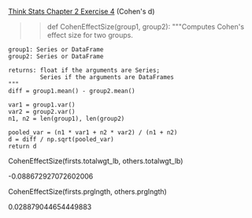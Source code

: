 [Think Stats Chapter 2 Exercise 4](http://greenteapress.com/thinkstats2/html/thinkstats2003.html#toc24) (Cohen's d)

>> def CohenEffectSize(group1, group2):
    """Computes Cohen's effect size for two groups.
    
    group1: Series or DataFrame
    group2: Series or DataFrame
    
    returns: float if the arguments are Series;
             Series if the arguments are DataFrames
    """
    diff = group1.mean() - group2.mean()

    var1 = group1.var()
    var2 = group2.var()
    n1, n2 = len(group1), len(group2)

    pooled_var = (n1 * var1 + n2 * var2) / (n1 + n2)
    d = diff / np.sqrt(pooled_var)
    return d

CohenEffectSize(firsts.totalwgt_lb, others.totalwgt_lb)

-0.088672927072602006

CohenEffectSize(firsts.prglngth, others.prglngth)

0.028879044654449883
